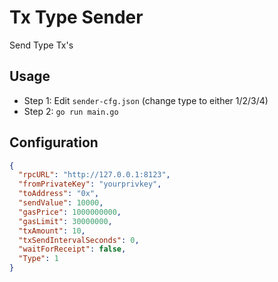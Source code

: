 # Tx Type Sender

Send Type Tx's

## Usage

- Step 1: Edit `sender-cfg.json` (change type to either 1/2/3/4)
- Step 2: `go run main.go`

## Configuration

```json
{
  "rpcURL": "http://127.0.0.1:8123",
  "fromPrivateKey": "yourprivkey",
  "toAddress": "0x",
  "sendValue": 10000,
  "gasPrice": 1000000000,
  "gasLimit": 30000000,
  "txAmount": 10,
  "txSendIntervalSeconds": 0,
  "waitForReceipt": false,
  "Type": 1
}
```